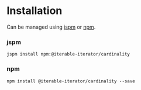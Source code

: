 # Installation
Can be managed using
[jspm](http://jspm.io)
or [npm](https://github.com/npm/npm).

### jspm
```terminal
jspm install npm:@iterable-iterator/cardinality
```

### npm
```terminal
npm install @iterable-iterator/cardinality --save
```
